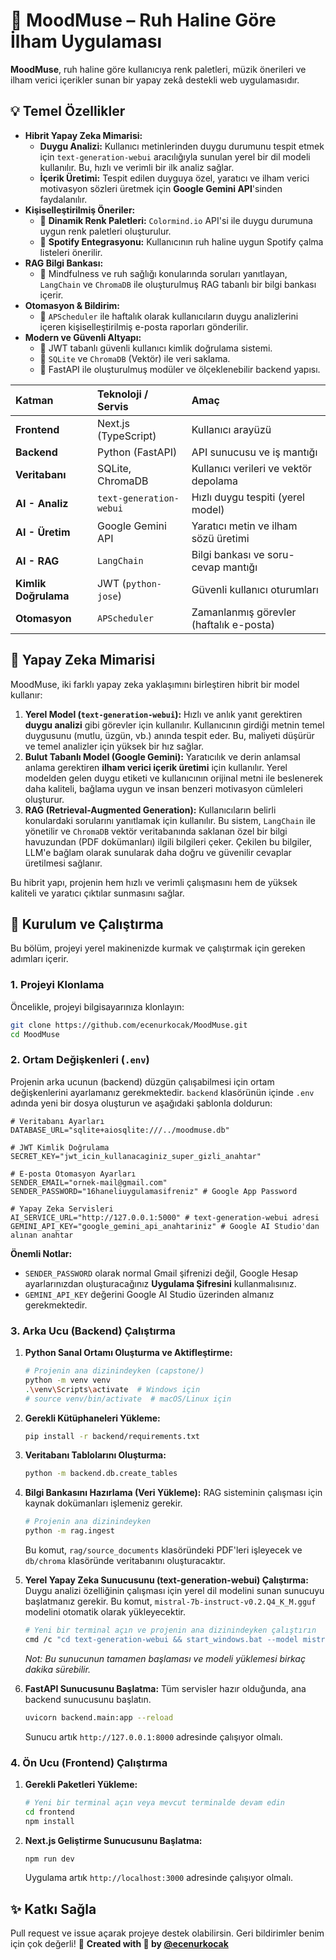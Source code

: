 # 🎨 MoodMuse – Ruh Haline Göre İlham Uygulaması

**MoodMuse**, ruh haline göre kullanıcıya renk paletleri, müzik önerileri ve ilham verici içerikler sunan bir yapay zekâ destekli web uygulamasıdır.

## 💡 Temel Özellikler
- **Hibrit Yapay Zeka Mimarisi:**
    - **Duygu Analizi:** Kullanıcı metinlerinden duygu durumunu tespit etmek için `text-generation-webui` aracılığıyla sunulan yerel bir dil modeli kullanılır. Bu, hızlı ve verimli bir ilk analiz sağlar.
    - **İçerik Üretimi:** Tespit edilen duyguya özel, yaratıcı ve ilham verici motivasyon sözleri üretmek için **Google Gemini API**'sinden faydalanılır.
- **Kişiselleştirilmiş Öneriler:**
    - 🎨 **Dinamik Renk Paletleri:** `Colormind.io` API'si ile duygu durumuna uygun renk paletleri oluşturulur.
    - 🎵 **Spotify Entegrasyonu:** Kullanıcının ruh haline uygun Spotify çalma listeleri önerilir.
- **RAG Bilgi Bankası:**
    - 🧠 Mindfulness ve ruh sağlığı konularında soruları yanıtlayan, `LangChain` ve `ChromaDB` ile oluşturulmuş RAG tabanlı bir bilgi bankası içerir.
- **Otomasyon & Bildirim:**
    - 💌 `APScheduler` ile haftalık olarak kullanıcıların duygu analizlerini içeren kişiselleştirilmiş e-posta raporları gönderilir.
- **Modern ve Güvenli Altyapı:**
    - 🔐 JWT tabanlı güvenli kullanıcı kimlik doğrulama sistemi.
    - 💾 `SQLite` ve `ChromaDB` (Vektör) ile veri saklama.
    - 🧩 FastAPI ile oluşturulmuş modüler ve ölçeklenebilir backend yapısı.

| Katman | Teknoloji / Servis | Amaç |
| :--- | :--- | :--- |
| **Frontend** | Next.js (TypeScript) | Kullanıcı arayüzü |
| **Backend** | Python (FastAPI) | API sunucusu ve iş mantığı |
| **Veritabanı**| SQLite, ChromaDB | Kullanıcı verileri ve vektör depolama |
| **AI - Analiz** | `text-generation-webui` | Hızlı duygu tespiti (yerel model) |
| **AI - Üretim** | Google Gemini API | Yaratıcı metin ve ilham sözü üretimi |
| **AI - RAG** | `LangChain` | Bilgi bankası ve soru-cevap mantığı |
| **Kimlik Doğrulama** | JWT (`python-jose`) | Güvenli kullanıcı oturumları |
| **Otomasyon** | `APScheduler` | Zamanlanmış görevler (haftalık e-posta) |


## 🧠 Yapay Zeka Mimarisi

MoodMuse, iki farklı yapay zeka yaklaşımını birleştiren hibrit bir model kullanır:

1.  **Yerel Model (`text-generation-webui`):** Hızlı ve anlık yanıt gerektiren **duygu analizi** gibi görevler için kullanılır. Kullanıcının girdiği metnin temel duygusunu (mutlu, üzgün, vb.) anında tespit eder. Bu, maliyeti düşürür ve temel analizler için yüksek bir hız sağlar.
2.  **Bulut Tabanlı Model (Google Gemini):** Yaratıcılık ve derin anlamsal anlama gerektiren **ilham verici içerik üretimi** için kullanılır. Yerel modelden gelen duygu etiketi ve kullanıcının orijinal metni ile beslenerek daha kaliteli, bağlama uygun ve insan benzeri motivasyon cümleleri oluşturur.
3.  **RAG (Retrieval-Augmented Generation):** Kullanıcıların belirli konulardaki sorularını yanıtlamak için kullanılır. Bu sistem, `LangChain` ile yönetilir ve `ChromaDB` vektör veritabanında saklanan özel bir bilgi havuzundan (PDF dokümanları) ilgili bilgileri çeker. Çekilen bu bilgiler, LLM'e bağlam olarak sunularak daha doğru ve güvenilir cevaplar üretilmesi sağlanır.

Bu hibrit yapı, projenin hem hızlı ve verimli çalışmasını hem de yüksek kaliteli ve yaratıcı çıktılar sunmasını sağlar.

## 🚀 Kurulum ve Çalıştırma

Bu bölüm, projeyi yerel makinenizde kurmak ve çalıştırmak için gereken adımları içerir.

### **1. Projeyi Klonlama**

Öncelikle, projeyi bilgisayarınıza klonlayın:
```bash
git clone https://github.com/ecenurkocak/MoodMuse.git
cd MoodMuse
```

### **2. Ortam Değişkenleri (`.env`)**

Projenin arka ucunun (backend) düzgün çalışabilmesi için ortam değişkenlerini ayarlamanız gerekmektedir. `backend` klasörünün içinde `.env` adında yeni bir dosya oluşturun ve aşağıdaki şablonla doldurun:

```
# Veritabanı Ayarları
DATABASE_URL="sqlite+aiosqlite:///../moodmuse.db"

# JWT Kimlik Doğrulama
SECRET_KEY="jwt_icin_kullanacaginiz_super_gizli_anahtar"

# E-posta Otomasyon Ayarları
SENDER_EMAIL="ornek-mail@gmail.com"
SENDER_PASSWORD="16haneliuygulamasifreniz" # Google App Password

# Yapay Zeka Servisleri
AI_SERVICE_URL="http://127.0.0.1:5000" # text-generation-webui adresi
GEMINI_API_KEY="google_gemini_api_anahtariniz" # Google AI Studio'dan alınan anahtar
```
**Önemli Notlar:**
- `SENDER_PASSWORD` olarak normal Gmail şifrenizi değil, Google Hesap ayarlarınızdan oluşturacağınız **Uygulama Şifresini** kullanmalısınız.
- `GEMINI_API_KEY` değerini Google AI Studio üzerinden almanız gerekmektedir.

### **3. Arka Ucu (Backend) Çalıştırma**

1.  **Python Sanal Ortamı Oluşturma ve Aktifleştirme:**
    ```bash
    # Projenin ana dizinindeyken (capstone/)
    python -m venv venv
    .\venv\Scripts\activate  # Windows için
    # source venv/bin/activate  # macOS/Linux için
    ```

2.  **Gerekli Kütüphaneleri Yükleme:**
    ```bash
    pip install -r backend/requirements.txt
    ```

3.  **Veritabanı Tablolarını Oluşturma:**
    ```bash
    python -m backend.db.create_tables
    ```

4.  **Bilgi Bankasını Hazırlama (Veri Yükleme):**
    RAG sisteminin çalışması için kaynak dokümanları işlemeniz gerekir.
    ```bash
    # Projenin ana dizinindeyken
    python -m rag.ingest
    ```
    Bu komut, `rag/source_documents` klasöründeki PDF'leri işleyecek ve `db/chroma` klasöründe veritabanını oluşturacaktır.

5.  **Yerel Yapay Zeka Sunucusunu (text-generation-webui) Çalıştırma:**
    Duygu analizi özelliğinin çalışması için yerel dil modelini sunan sunucuyu başlatmanız gerekir. Bu komut, `mistral-7b-instruct-v0.2.Q4_K_M.gguf` modelini otomatik olarak yükleyecektir.
    ```bash
    # Yeni bir terminal açın ve projenin ana dizinindeyken çalıştırın
    cmd /c "cd text-generation-webui && start_windows.bat --model mistral-7b-instruct-v0.2.Q4_K_M.gguf --api --api-port 5000"
    ```
    *Not: Bu sunucunun tamamen başlaması ve modeli yüklemesi birkaç dakika sürebilir.*

6.  **FastAPI Sunucusunu Başlatma:**
    Tüm servisler hazır olduğunda, ana backend sunucusunu başlatın.
    ```bash
    uvicorn backend.main:app --reload
    ```
    Sunucu artık `http://127.0.0.1:8000` adresinde çalışıyor olmalı.

### **4. Ön Ucu (Frontend) Çalıştırma**

1.  **Gerekli Paketleri Yükleme:**
    ```bash
    # Yeni bir terminal açın veya mevcut terminalde devam edin
    cd frontend
    npm install
    ```

2.  **Next.js Geliştirme Sunucusunu Başlatma:**
    ```bash
    npm run dev
    ```
    Uygulama artık `http://localhost:3000` adresinde çalışıyor olmalı.

## ✨ Katkı Sağla

Pull request ve issue açarak projeye destek olabilirsin.
Geri bildirimler benim için çok değerli! 💌
**Created with 💖 by [@ecenurkocak](https://github.com/ecenurkocak)**
